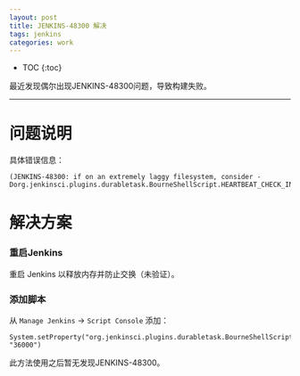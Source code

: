 ```yaml
---
layout: post
title: JENKINS-48300 解决
tags: jenkins 
categories: work
---
```


* TOC 
{:toc}

最近发现偶尔出现JENKINS-48300问题，导致构建失败。

---

# 问题说明

具体错误信息：  

```
(JENKINS-48300: if on an extremely laggy filesystem, consider -Dorg.jenkinsci.plugins.durabletask.BourneShellScript.HEARTBEAT_CHECK_INTERVAL=86400)
```

# 解决方案

### 重启Jenkins

重启 Jenkins 以释放内存并防止交换（未验证）。

### 添加脚本

从 `Manage Jenkins` -> `Script Console` 添加：

```
System.setProperty("org.jenkinsci.plugins.durabletask.BourneShellScript.HEARTBEAT_CHECK_INTERVAL", "36000")
```

此方法使用之后暂无发现JENKINS-48300。


